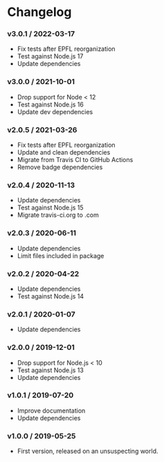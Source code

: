 Changelog
=========

### v3.0.1 / 2022-03-17

  - Fix tests after EPFL reorganization
  - Test against Node.js 17
  - Update dependencies

### v3.0.0 / 2021-10-01

  - Drop support for Node < 12
  - Test against Node.js 16
  - Update dev dependencies

### v2.0.5 / 2021-03-26

  - Fix tests after EPFL reorganization
  - Update and clean dependencies
  - Migrate from Travis CI to GitHub Actions
  - Remove badge dependencies

### v2.0.4 / 2020-11-13

  - Update dependencies
  - Test against Node.js 15
  - Migrate travis-ci.org to .com

### v2.0.3 / 2020-06-11

  - Update dependencies
  - Limit files included in package

### v2.0.2 / 2020-04-22

  - Update dependencies
  - Test against Node.js 14

### v2.0.1 / 2020-01-07

  - Update dependencies

### v2.0.0 / 2019-12-01

  - Drop support for Node.js < 10
  - Test against Node.js 13
  - Update dependencies

### v1.0.1 / 2019-07-20

  - Improve documentation
  - Update dependencies

### v1.0.0 / 2019-05-25

  - First version, released on an unsuspecting world.
